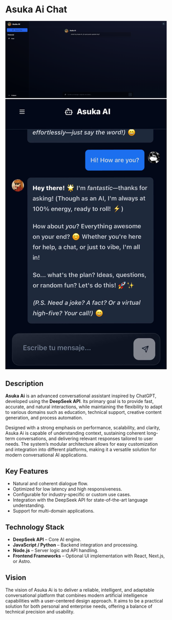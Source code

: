 # Asuka Ai Chat

![Asuka Ai Banner](./banner.png)
![Asuka Ai Screenshot](./screenshot.jpg)
## Description

**Asuka Ai** is an advanced conversational assistant inspired by ChatGPT, developed using the **DeepSeek API**. Its primary goal is to provide fast, accurate, and natural interactions, while maintaining the flexibility to adapt to various domains such as education, technical support, creative content generation, and process automation.

Designed with a strong emphasis on performance, scalability, and clarity, Asuka Ai is capable of understanding context, sustaining coherent long-term conversations, and delivering relevant responses tailored to user needs. The system’s modular architecture allows for easy customization and integration into different platforms, making it a versatile solution for modern conversational AI applications.

## Key Features

- Natural and coherent dialogue flow.
- Optimized for low latency and high responsiveness.
- Configurable for industry-specific or custom use cases.
- Integration with the DeepSeek API for state-of-the-art language understanding.
- Support for multi-domain applications.

## Technology Stack

- **DeepSeek API** – Core AI engine.
- **JavaScript / Python** – Backend integration and processing.
- **Node.js** – Server logic and API handling.
- **Frontend Frameworks** – Optional UI implementation with React, Next.js, or Astro.

## Vision

The vision of Asuka Ai is to deliver a reliable, intelligent, and adaptable conversational platform that combines modern artificial intelligence capabilities with a user-centered design approach. It aims to be a practical solution for both personal and enterprise needs, offering a balance of technical precision and usability.
